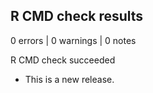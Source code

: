 ## R CMD check results


0 errors | 0 warnings | 0 notes

R CMD check succeeded


* This is a new release.
